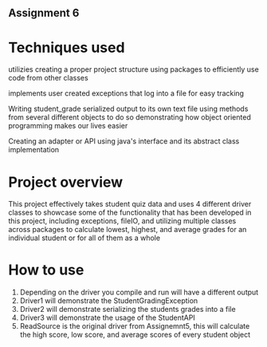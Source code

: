 
## Assignment 6

# Techniques used

utilizies creating a proper project structure using packages to efficiently use code from other classes

implements user created exceptions that log into a file for easy tracking

Writing student_grade serialized output to its own text file using methods from several different objects to do so
demonstrating how object oriented programming makes our lives easier

Creating an adapter or API using java's interface and its abstract class implementation

# Project overview

This project effectively takes student quiz data and uses 4 different driver classes to showcase
some of the functionality that has been developed in this project, including exceptions, fileIO, and utilizing multiple classes across packages
to calculate lowest, highest, and average grades for an individual student or for all of them as a whole

# How to use

1. Depending on the driver you compile and run will have a different output
2. Driver1 will demonstrate the StudentGradingException
3. Driver2 will demonstrate serializing the students grades into a file
4. Driver3 will demonstrate the usage of the StudentAPI
5. ReadSource is the original driver from Assignemnt5, this will calculate the high score, low score, and average scores of every student object
